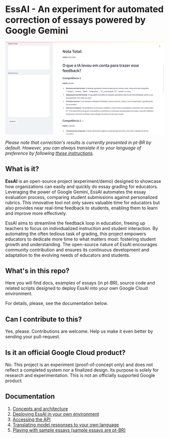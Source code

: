 # EssAI - An experiment for automated correction of essays powered by Google Gemini

![Illustrative interface for EssAI demo](/img/demo-essai-ux.png)

_Please note that correction's results is currently presented in pt-BR by default. However, you can always translate it to your language of preference by following [these instructions](docs/translating-responses.md)._

## What is it?

**EssAI** is an open-source project (experiment/demo) designed to showcase how organizations can easily and quickly do essay grading for educators.  Leveraging the power of Google Gemini, EssAI automates the essay evaluation process, comparing student submissions against personalized rubrics. This innovative tool not only saves valuable time for educators but also provides near real-time feedback to students, enabling them to learn and improve more effectively.

EssAI aims to streamline the feedback loop in education, freeing up teachers to focus on individualized instruction and student interaction. By automating the often tedious task of grading, this project empowers educators to dedicate more time to what matters most: fostering student growth and understanding.  The open-source nature of EssAI encourages community contribution and ensures its continuous development and adaptation to the evolving needs of educators and students.

## What's in this repo?

Here you will find docs, examples of essays (in pt-BR), source code and related scripts designed to deploy EssAI into your own Google Cloud environment.

For details, please, see the documentation below.

## Can I contribute to this?

Yes, please. Contributions are welcome. Help us make it even better by sending your pull-request.

## Is it an official Google Cloud product?

No. This project is an experiment (proof-of-concept only) and does not reflect a completed system nor a finalized design. Its purpose is solely for research and experimentation. This is not an officially supported Google product.

## Documentation

1. [Concepts and architecture](docs/concepts-architecture.md)
2. [Deploying EssAI in your own environment](docs/deploying-essai.md)
3. [Accessing the API](docs/accessing-api.md)
4. [Translating model responses to your own language](docs/translating-responses.md)
5. [Playing with sample essays (sample essays are pt-BR)](docs/playing-essays.md)